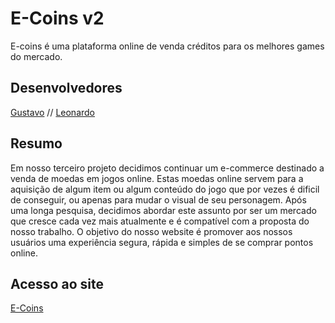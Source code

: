 # E-Coins v2

E-coins é uma plataforma online de venda créditos para os melhores games do mercado.

## Desenvolvedores

[Gustavo](https://github.com/gustavocquinto) //
[Leonardo](https://github.com/BearSharkN) 

## Resumo

Em nosso terceiro projeto decidimos continuar um e-commerce destinado a venda de moedas em jogos online. Estas moedas online servem para a aquisição de algum item ou algum conteúdo do jogo que por vezes é dificil de conseguir, ou apenas para mudar o visual de seu personagem. Após uma longa pesquisa, decidimos abordar este assunto por ser um mercado que cresce cada vez mais atualmente e é compatível com a proposta do nosso trabalho.  O objetivo do nosso website é  promover aos nossos usuários uma experiência segura, rápida e simples de se comprar pontos online.

## Acesso ao site
[E-Coins](##)
